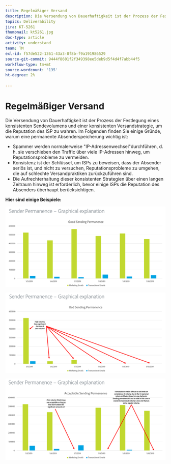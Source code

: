 ```yaml
---
title: Regelmäßiger Versand
description: Die Versendung von Dauerhaftigkeit ist der Prozess der Festlegung eines konsistenten Sendevolumens und einer konsistenten Versandstrategie, um die Reputation des ISP zu wahren.
topics: Deliverability
jira: KT-5261
thumbnail: kt5261.jpg
doc-type: article
activity: understand
team: TM
exl-id: f57de522-1361-43a3-8f8b-f9a191986529
source-git-commit: 9444f8601f2f349398ee5deb9d5f4d4f7abb44f5
workflow-type: tm+mt
source-wordcount: '135'
ht-degree: 2%

---
```


# Regelmäßiger Versand

Die Versendung von Dauerhaftigkeit ist der Prozess der Festlegung eines konsistenten Sendevolumens und einer konsistenten Versandstrategie, um die Reputation des ISP zu wahren. Im Folgenden finden Sie einige Gründe, warum eine permanente Absenderspeicherung wichtig ist:

* Spammer werden normalerweise &quot;IP-Adressenwechsel&quot;durchführen, d. h. sie verschieben den Traffic über viele IP-Adressen hinweg, um Reputationsprobleme zu vermeiden.
* Konsistenz ist der Schlüssel, um ISPs zu beweisen, dass der Absender seriös ist, und nicht zu versuchen, Reputationsprobleme zu umgehen, die auf schlechte Versandpraktiken zurückzuführen sind.
* Die Aufrechterhaltung dieser konsistenten Strategien über einen langen Zeitraum hinweg ist erforderlich, bevor einige ISPs die Reputation des Absenders überhaupt berücksichtigen.

**Hier sind einige Beispiele:**

![Gute Übertragungsdauer](assets/Sender_Permanence_1.png)

![Unangemessener Verbleib beim Senden](assets/Sender_Permanence_2.png)

![Zulässige Versandlaufzeit](assets/Sender_Permanence_3.png)
